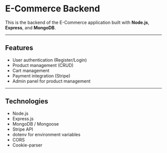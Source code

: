 # E-Commerce Backend

This is the backend of the E-Commerce application built with **Node.js**, **Express**, and **MongoDB**.

---

## **Features**

- User authentication (Register/Login)
- Product management (CRUD)
- Cart management
- Payment integration (Stripe)
- Admin panel for product management

---

## **Technologies**

- Node.js
- Express.js
- MongoDB / Mongoose
- Stripe API
- dotenv for environment variables
- CORS
- Cookie-parser

